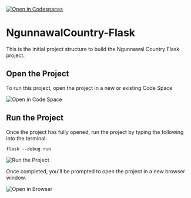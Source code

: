 [![Open in Codespaces](https://classroom.github.com/assets/launch-codespace-7f7980b617ed060a017424585567c406b6ee15c891e84e1186181d67ecf80aa0.svg)](https://classroom.github.com/open-in-codespaces?assignment_repo_id=13675723)
# NgunnawalCountry-Flask

This is the initial project structure to build the Ngunnawal Country Flask project.

## Open the Project

To run this project, open the project in a new or existing Code Space

![Open in Code Space](images/codespaces.png)

## Run the Project

Once the project has fully opened, run the project by typing the following into the terminal:

```
flask --debug run
```

![Run the Project](images/terminal.png)

Once completed, you'll be prompted to open the project in a new browser window.

![Open in Browser](images/openInBrowser.png)